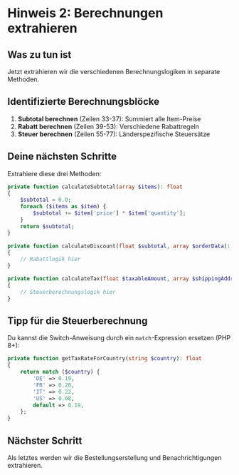 # Hinweis 2: Berechnungen extrahieren

## Was zu tun ist
Jetzt extrahieren wir die verschiedenen Berechnungslogiken in separate Methoden.

## Identifizierte Berechnungsblöcke
1. **Subtotal berechnen** (Zeilen 33-37): Summiert alle Item-Preise
2. **Rabatt berechnen** (Zeilen 39-53): Verschiedene Rabattregeln
3. **Steuer berechnen** (Zeilen 55-77): Länderspezifische Steuersätze

## Deine nächsten Schritte
Extrahiere diese drei Methoden:

```php
private function calculateSubtotal(array $items): float
{
    $subtotal = 0.0;
    foreach ($items as $item) {
        $subtotal += $item['price'] * $item['quantity'];
    }
    return $subtotal;
}

private function calculateDiscount(float $subtotal, array $orderData): float
{
    // Rabattlogik hier
}

private function calculateTax(float $taxableAmount, array $shippingAddress): float
{
    // Steuerberechnungslogik hier
}
```

## Tipp für die Steuerberechnung
Du kannst die Switch-Anweisung durch ein `match`-Expression ersetzen (PHP 8+):

```php
private function getTaxRateForCountry(string $country): float
{
    return match ($country) {
        'DE' => 0.19,
        'FR' => 0.20,
        'IT' => 0.22,
        'US' => 0.08,
        default => 0.19,
    };
}
```

## Nächster Schritt
Als letztes werden wir die Bestellungserstellung und Benachrichtigungen extrahieren.